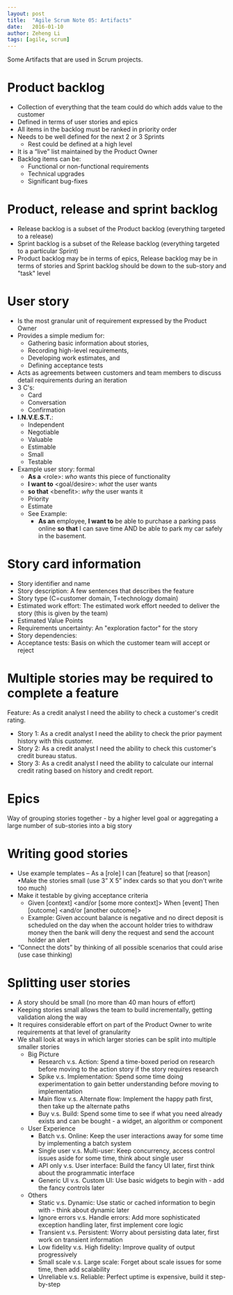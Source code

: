 ```yaml
---
layout: post
title:  "Agile Scrum Note 05: Artifacts"
date:   2016-01-10
author: Zeheng Li
tags: [agile, scrum]
---
```


Some Artifacts that are used in Scrum projects.

# Product backlog
  - Collection of everything that the team could do which adds value to the customer
  - Defined in terms of user stories and epics
  - All items in the backlog must be ranked in priority order
  - Needs to be well defined for the next 2 or 3 Sprints
    + Rest could be defined at a high level
  - It is a “live” list maintained by the Product Owner
  - Backlog items can be:
    + Functional or non-functional requirements
    + Technical upgrades
    + Significant bug-fixes

# Product, release and sprint backlog
  - Release backlog is a subset of the Product backlog (everything targeted to a release)
  - Sprint backlog is a subset of the Release backlog (everything targeted to a particular Sprint)
  - Product backlog may be in terms of epics, Release backlog may be in terms of stories and Sprint backlog should be down to the sub-story and "task" level

# User story
  - Is the most granular unit of requirement expressed by the Product Owner
  - Provides a simple medium for:
    + Gathering basic information about stories, 
    + Recording high-level requirements,
    + Developing work estimates, and
    + Defining acceptance tests
  - Acts as agreements between customers and team members to discuss detail requirements during an iteration
  - 3 C's:
    + Card
    + Conversation
    + Confirmation
  - **I.N.V.E.S.T.**:
    + Independent
    + Negotiable
    + Valuable
    + Estimable
    + Small
    + Testable
  - Example user story: formal
    + **As a** &lt;role&gt;: *who* wants this piece of functionality
    + **I want to** &lt;goal/desire&gt;: *what* the user wants
    + **so that** &lt;benefit&gt;: *why* the user wants it
    + Priority
    + Estimate
    + See Example:
      - **As an** employee, **I want to** be able to purchase a parking pass online **so that** I can save time AND be able to park my car safely in the basement.

# Story card information
  - Story identifier and name
  - Story description: A few sentences that describes the feature
  - Story type (C=customer domain, T=technology domain)
  - Estimated work effort: The estimated work effort needed to deliver the story (this is given by the team)
  - Estimated Value Points
  - Requirements uncertainty: An "exploration factor" for the story
  - Story dependencies:
  - Acceptance tests: Basis on which the customer team will accept or reject

# Multiple stories may be required to complete a feature
Feature: As a credit analyst I need the ability to check a customer's credit rating.

  - Story 1: As a credit analyst I need the ability to check the prior payment history with this customer.
  - Story 2: As a credit analyst I need the ability to check this customer's credit bureau status.
  - Story 3: As a credit analyst I need the ability to calculate our internal credit rating based on history and credit report.

# Epics
Way of grouping stories together - by a higher level goal or aggregating a large number of sub-stories into a big story

# Writing good stories
  - Use example templates – As a [role] I can [feature] so that [reason] •Make the stories small (use 3” X 5” index cards so that you don't write too much)
  - Make it testable by giving acceptance criteria
    + Given [context] &lt;and/or [some more context]&gt; When [event] Then [outcome] &lt;and/or [another outcome]&gt;
    + Example: Given account balance is negative and no direct deposit is scheduled on the day when the account holder tries to withdraw money then the bank will deny the request and send the account holder an alert
  - “Connect the dots” by thinking of all possible scenarios that could arise (use case thinking)

# Splitting user stories
  - A story should be small (no more than 40 man hours of effort)
  - Keeping stories small allows the team to build incrementally, getting
validation along the way
  - It requires considerable effort on part of the Product Owner to write requirements at that level of granularity
  - We shall look at ways in which larger stories can be split into multiple smaller stories
    + Big Picture
      * Research v.s. Action: Spend a time-boxed period on research before moving to the action story if the story requires research
      * Spike v.s. Implementation: Spend some time doing experimentation to gain better understanding before moving to implementation
      * Main flow v.s. Alternate flow: Implement the happy path first, then take up the alternate paths
      * Buy v.s. Build: Spend some time to see if what you need already exists and can be bought - a widget, an algorithm or component
    + User Experience
      * Batch v.s. Online: Keep the user interactions away for some time by implementing a batch system
      * Single user v.s. Multi-user: Keep concurrency, access control issues aside for some time, think about single user
      * API only v.s. User interface: Build the fancy UI later, first think about the programmatic interface
      * Generic UI v.s. Custom UI: Use basic widgets to begin with - add the fancy controls later
    + Others
      * Static v.s. Dynamic: Use static or cached information to begin with - think about dynamic later
      * Ignore errors v.s. Handle errors: Add more sophisticated exception handling later, first implement core logic
      * Transient v.s. Persistent: Worry about persisting data later, first work on transient information
      * Low fidelity v.s. High fidelity: Improve quality of output progressively
      * Small scale v.s. Large scale: Forget about scale issues for some time, then add scalability
      * Unreliable v.s. Reliable: Perfect uptime is expensive, build it step-by-step